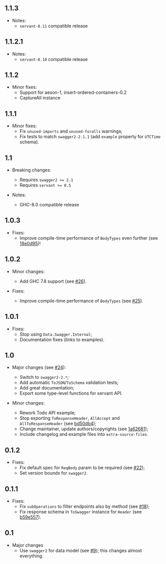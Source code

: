 1.1.3
---

* Notes:
   * `servant-0.11` compatible release

1.1.2.1
---

* Notes:
   * `servant-0.10` compatible release

1.1.2
---

* Minor fixes:
  * Support for aeson-1, insert-ordered-containers-0.2
  * CaptureAll instance

1.1.1
---

* Minor fixes:
  * Fix `unused-imports` and `unused-foralls` warnings;
  * Fix tests to match `swagger2-2.1.1` (add `example` property for `UTCTime` schema).

1.1
---

* Breaking changes:
    * Requires `swagger2 >= 2.1`
    * Requires `servant >= 0.5`

* Notes:
    * GHC-8.0 compatible release

1.0.3
---

* Fixes:
    * Improve compile-time performance of `BodyTypes` even further (see [18e0d95](https://github.com/haskell-servant/servant-swagger/commit/18e0d95ef6fe9076dd9621cb515d8d1a189f71d3))!

1.0.2
---

* Minor changes:
    * Add GHC 7.8 support (see [#26](https://github.com/haskell-servant/servant-swagger/pull/26)).

* Fixes:
    * Improve compile-time performance of `BodyTypes` (see [#25](https://github.com/haskell-servant/servant-swagger/issues/25)).

1.0.1
---

* Fixes:
    * Stop using `Data.Swagger.Internal`;
    * Documentation fixes (links to examples).

1.0
---

* Major changes (see [#24](https://github.com/haskell-servant/servant-swagger/pull/24)):
    * Switch to `swagger2-2.*`;
    * Add automatic `ToJSON`/`ToSchema` validation tests;
    * Add great documentation;
    * Export some type-level functions for servant API.

* Minor changes:
    * Rework Todo API example;
    * Stop exporting `ToResponseHeader`, `AllAccept` and `AllToResponseHeader` (see [bd50db4](https://github.com/haskell-servant/servant-swagger/commit/bd50db48ca6a106e4366560ded70932d409de1e2));
    * Change maintainer, update authors/copyrights (see [1a62681](https://github.com/haskell-servant/servant-swagger/commit/1a6268101dc826a92c42e832e402e251c0d32147));
    * Include changelog and example files into `extra-source-files`.

0.1.2
---

* Fixes:
    * Fix default spec for `ReqBody` param to be required (see [#22](https://github.com/haskell-servant/servant-swagger/issues/22));
    * Set version bounds for `swagger2`.

0.1.1
---

* Fixes:
    * Fix `subOperations` to filter endpoints also by method (see [#18](https://github.com/haskell-servant/servant-swagger/issues/18));
    * Fix response schema in `ToSwagger` instance for `Header` (see [b59e557](https://github.com/haskell-servant/servant-swagger/commit/b59e557a05bc2669332c52b397879e7598747b82)).

0.1
---
* Major changes
    * Use `swagger2` for data model (see [#9](https://github.com/dmjio/servant-swagger/pull/9)); this changes almost everything.
